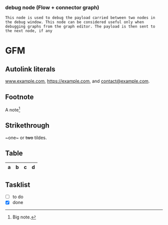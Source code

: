 ### debug node (Flow + connector graph)

    This node is used to debug the payload carried between two nodes in the debug window. This node can be considered useful only when debugging graphs from the graph editor. The payload is then sent to the next node, if any

# GFM

## Autolink literals

www.example.com, https://example.com, and contact@example.com.

## Footnote

A note[^1]

[^1]: Big note.

## Strikethrough

~one~ or ~~two~~ tildes.

## Table

| a | b  |  c |  d  |
| - | :- | -: | :-: |

## Tasklist

* [ ] to do
* [x] done